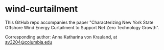 # wind-curtailment
This GitHub repo accompanies the paper "Characterizing New York State Offshore Wind Energy Curtailment to Support Net Zero Technology Growth". 

Corresponding author: Anna Katharina von Krauland, at av3204@columbia.edu
